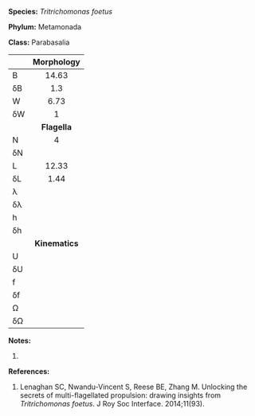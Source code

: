 **Species:** *Tritrichomonas foetus*

**Phylum:** Metamonada

**Class:** Parabasalia

|    | **Morphology** |
|:-- | :------------: |
| B  | 14.63 |
| δB | 1.3 |
| W  | 6.73 |
| δW | 1 |
|    | **Flagella** |
| N  | 4 |
| δN |  |
| L  | 12.33 |
| δL | 1.44 |
| λ  |  |
| δλ |  |
| h  |  |
| δh |  |
|    | **Kinematics** |
| U  |  |
| δU |  |
| f  |  |
| δf |  |
| Ω  |  |
| δΩ |  |

**Notes:**

1.

**References:**

1. Lenaghan SC, Nwandu-Vincent S, Reese BE, Zhang M.  Unlocking the secrets of multi-flagellated propulsion:  drawing insights from *Tritrichomonas foetus*.  J Roy Soc Interface. 2014;11(93).
